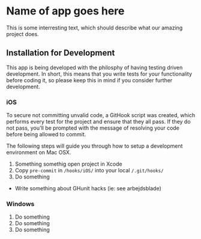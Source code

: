 # Name of app goes here #
This is some interresting text, which should describe what our amazing project does.

## Installation for Development ##
This app is being developed with the philosphy of having testing driven development. In short, this means that you write tests for your functionality before coding it, so please keep this in mind if you consider further development.
### iOS ###
To secure not committing unvalid code, a GitHook script was created, which performs every test for the project and ensure that they all pass. If they do not pass, you'll be prompted with the message of resolving your code before being allowed to commit.

The following steps will guide you through how to setup a development environment on Mac OSX.

1.	Something somethig open project in Xcode
2.	Copy `pre-commit` in `/hooks/iOS/` into your local `/.git/hooks/`
3. 	Do something

* Write something about GHunit hacks (ie: see arbejdsblade)

### Windows ###
1. Do something
2. Do something
3. Do something